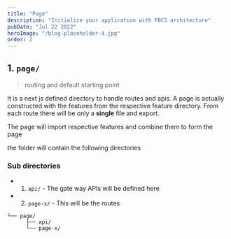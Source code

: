 ```yaml
---
title: "Page"
description: "Initialize your application with FBCS architecture"
pubDate: "Jul 22 2022"
heroImage: "/blog-placeholder-4.jpg"
order: 2
---
```


## 1. `page/`

> routing and default starting point

It is a next js defined directory to handle routes and apis. A page is actually constructed with the features from the respective feature directory. From each route there will be only a **single** file and export.

The page will import respective features and combine them to form the page

the folder will contain the following directories

### Sub directories

- 1. `api/` - The gate way APIs will be defined here
- 2. `page-x/` - This will be the routes

```
└── page/
      ├── api/
      └── page-x/
```
